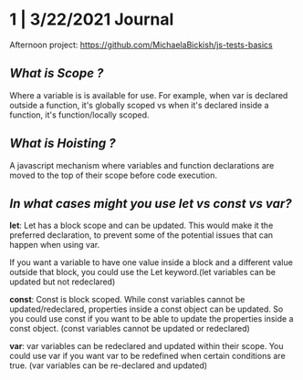 # 1 | 3/22/2021 Journal

Afternoon project: https://github.com/MichaelaBickish/js-tests-basics

## *What is Scope ?*
Where a variable is is available for use. For example, when var is declared outside a function, it's globally scoped vs when it's declared inside a function, it's function/locally scoped.

## *What is Hoisting ?*
A javascript mechanism where variables and function declarations are moved to the top of their scope before code execution.

## *In what cases might you use let vs const vs var?*
**let**:  Let has a block scope and can be updated. This would make it the preferred declaration, to prevent some of the potential issues that can happen when using var. 

If you want a variable to have one value inside a block and a different value outside that block, you could use the Let keyword.(let variables can be updated but not redeclared)

**const**: Const is block scoped. While const variables cannot be updated/redeclared, properties inside a const object can be updated. So you could use const if you want to be able to update the properties inside a const object. (const variables cannot be updated or redeclared)

**var**: var variables can be redeclared and updated within their scope. You could use var if you want var to be redefined when certain conditions are true. (var variables can be re-declared and updated)
